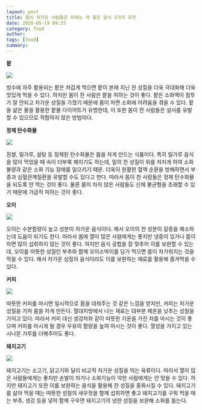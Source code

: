 ```yaml
---
layout: post
title: 몸이 차가운 사람들은 피하는 게 좋은 음식 5가지 추천
date: 2020-05-19 09:33
category: food
author: 
tags: [food]
summary: 
---
```



**팥**

![](https://img1.daumcdn.net/thumb/R720x0/?fname=https%3A%2F%2Ft1.daumcdn.net%2Fliveboard%2Finterstella-story%2F10af7d32f17642f088ba639a193bce2a.JPG)

빙수에 자주 활용되는 팥은 차갑게 먹으면 팥이 본래 지닌 찬 성질을 더욱 극대화해 더욱 맛있게 먹을 수 있다. 하지만 몸이 찬 사람은 팥을 피하는 것이 좋다. 팥은 소화액이 침투가 잘 안되고 차가운 성질을 가졌기 때문에 몸이 차면 소화에 어려움을 겪을 수 있다. 팥을 삶은 물을 활용한 팥물 다이어트가 유명한데, 이 또한 몸이 찬 사람들은 설사를 유발할 수 있으므로 적합하지 않은 방법이다.

**정제 탄수화물**

![](https://img1.daumcdn.net/thumb/R720x0/?fname=https%3A%2F%2Ft1.daumcdn.net%2Fliveboard%2Finterstella-story%2Fdf8a23b88c1e4b959fc802209cadd067.JPG)

흰쌀, 밀가루, 설탕 등 정제된 탄수화물은 몸을 차게 만드는 식품이다. 특히 밀가루 음식을 많이 먹었을 때 속이 더부룩 해지기도 하는데, 밀의 찬 성질이 위를 처지게 하여 소화불량과 같은 소화 기능 장애를 일으키기 때문. 더욱이 원활한 혈액 순환을 방해하면서 부종과 심혈관계질환을 유발할 수도 있다고 한다. 따라서 몸이 찬 사람들은 정제 탄수화물을 되도록 안 먹는 것이 좋다. 물론 몸이 차지 않은 사람들도 신체 불균형을 초래할 수 있기 때문에 가급적 피하는 것이 좋다.

**오이**

![](https://img1.daumcdn.net/thumb/R720x0/?fname=https%3A%2F%2Ft1.daumcdn.net%2Fliveboard%2Finterstella-story%2Fb91d2d10215541ac837a20d5f3604a18.JPG)

오이는 수분함량이 높고 성분이 차가운 음식이다. 해서 오이의 찬 성분이 갈증을 해소하는데 도움이 되기도 한다. 따라서 몸에 열이 많은 사람에게는 좋지만 냉증이 있거나 몸이 차면 많이 섭취하지 않는 것이 좋다. 하지만 음식 궁합을 잘 맞추어 이를 보완할 수 있는데, 오이를 따뜻한 성질인 부추와 함께 오이소박이를 담가 먹으면 몸이 차가워지는 것을 막을 수 있다. 해서 차가운 성질의 음식이라도 이를 보완하는 재료를 활용해 즐겨먹을 수 있다.

**커피**

![](https://img1.daumcdn.net/thumb/R720x0/?fname=https%3A%2F%2Ft1.daumcdn.net%2Fliveboard%2Finterstella-story%2Fbcc5659fa7c24d9b8d8035abcce8ed2d.JPG)

따뜻한 커피를 마시면 일시적으로 몸을 데워주는 것 같은 느낌을 받지만, 커피는 차가운 성질을 가져 몸을 차게 만든다. 열대지방에서 나는 재료는 대부분 체온을 낮추는 성질을 가지고 있다. 따라서 커피 대신 생강차와 같이 따뜻한 기운을 가진 차를 마시는 것이 좋으며 커피를 마시게 될 경우 우유의 함량을 높여 마시는 것이 좋다. 열성을 가지고 있는 시나몬 가루를 더해주어도 좋다.

**돼지고기**

![](https://img1.daumcdn.net/thumb/R720x0/?fname=https%3A%2F%2Ft1.daumcdn.net%2Fliveboard%2Finterstella-story%2F70751f1cee2340a98e228e8295598e70.JPG)

돼지고기는 소고기, 닭고기와 달리 비교적 차가운 성질을 띄는 육류이다. 따라서 열이 많은 사람들에게는 좋지만 손발이 차거나 소화기능이 약한 사람에게는 안 맞을 수 있다. 하지만 돼지고기 또한 이를 보완하는 음식을 활용해 찬 성질을 중화시킬 수 있다. 돼지고기를 삶아 먹을 때는 따뜻한 성질의 새우젓을 함께 섭취하면 좋고 돼지고기를 구워 먹을 때는 부추, 생강 등을 넣어 함께 구우면 돼지고기의 냉한 성질을 보완해 소화를 돕는다.